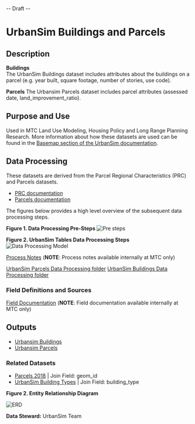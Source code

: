 -- Draft --

# UrbanSim Buildings and Parcels

## Description  

**Buildings**  
The UrbanSim Buildings dataset includes attributes about the buildings on a parcel (e.g. year built, square footage, number of stories, use code).

**Parcels**
The Urbansim Parcels dataset includes parcel attributes (assessed date, land_improvement_ratio).

## Purpose and Use   
Used in MTC Land Use Modeling, Housing Policy and Long Range Planning Research. More information about how these datasets are used can be found in the [Basemap section of the UrbanSim documentation](https://github.com/BayAreaMetro/petrale/blob/master/basemap/basemap_process.md).


## Data Processing   
These datasets are derived from the Parcel Regional Characteristics (PRC) and Parcels datasets.

- [PRC documentation](../land-people-mdm/parcel-characteristics.md)
- [Parcels documentation](../land-people-mdm/parcel-geometry.md)

The figures below provides a high level overview of the subsequent data processing steps. 

**Figure 1. Data Processing Pre-Steps**
![Pre steps](https://www.lucidchart.com/publicSegments/view/986f91cf-cb8b-41d7-ae09-461ba80e3dfc/image.png)


**Figure 2. UrbanSim Tables Data Processing Steps**
![Data Processing Model](https://www.lucidchart.com/publicSegments/view/84adc619-b47d-462a-89d4-74f248fff3a9/image.png) 


[Process Notes](https://mtcdrive.app.box.com/notes/599518000054) (**NOTE**: Process notes available internally at MTC only)


[UrbanSim Parcels Data Processing folder](https://mtcdrive.app.box.com/folder/107213419566)
[UrbanSim Buildings Data Processing folder](https://mtcdrive.app.box.com/folder/107215024793)



### Field Definitions and Sources

[Field Documentation](https://mtcdrive.app.box.com/file/608892321712) (**NOTE**: Field documentation available internally at MTC only)


## Outputs

- [Urbansim Buildings]()
- [Urbansim Parcels]()


### Related Datasets

- [Parcels 2018]() | Join Field: geom_id
- [UrbanSim Building Types](https://data.bayareametro.gov/Equivalencies/UrbanSim-Building-Types/a6fp-zvby) | Join Field: building_type


**Figure 2. Entity Relationship Diagram**

![ERD](https://www.lucidchart.com/publicSegments/view/f0663edf-0466-41e4-98ba-abe6914754a0/image.png)


**Data Steward:** UrbanSim Team
